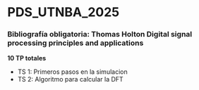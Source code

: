 # PDS_UTNBA_2025

### Bibliografía obligatoria: Thomas Holton Digital signal processing principles and applications<br/>
**10 TP totales** <br/>
+ TS 1: Primeros pasos en la simulacion
+ TS 2: Algoritmo para calcular la DFT
